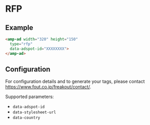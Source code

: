 <!---
Copyright 2018 The AMP HTML Authors. All Rights Reserved.

Licensed under the Apache License, Version 2.0 (the "License");
you may not use this file except in compliance with the License.
You may obtain a copy of the License at

      http://www.apache.org/licenses/LICENSE-2.0

Unless required by applicable law or agreed to in writing, software
distributed under the License is distributed on an "AS-IS" BASIS,
WITHOUT WARRANTIES OR CONDITIONS OF ANY KIND, either express or implied.
See the License for the specific language governing permissions and
limitations under the License.
-->

# RFP

## Example

```html
<amp-ad width="320" height="150"
  type="rfp"
  data-adspot-id="XXXXXXXX">
</amp-ad>
```

## Configuration

For configuration details and to generate your tags, please contact https://www.fout.co.jp/freakout/contact/.

Supported parameters:

- `data-adspot-id`
- `data-stylesheet-url`
- `data-country`
